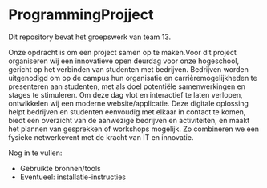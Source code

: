 # ProgrammingProjject
Dit repository bevat het groepswerk van team 13.


Onze opdracht is om een project samen op te maken.Voor dit project organiseren wij een innovatieve open deurdag voor onze hogeschool, gericht op het verbinden van studenten met bedrijven. Bedrijven worden uitgenodigd om op de campus hun organisatie en carrièremogelijkheden te presenteren aan studenten, met als doel potentiële samenwerkingen en stages te stimuleren. Om deze dag vlot en interactief te laten verlopen, ontwikkelen wij een moderne website/applicatie. Deze digitale oplossing helpt bedrijven en studenten eenvoudig met elkaar in contact te komen, biedt een overzicht van de aanwezige bedrijven en activiteiten, en maakt het plannen van gesprekken of workshops mogelijk. Zo combineren we een fysieke netwerkevent met de kracht van IT en innovatie.


Nog in te vullen:
- Gebruikte bronnen/tools
- Eventueel: installatie-instructies
